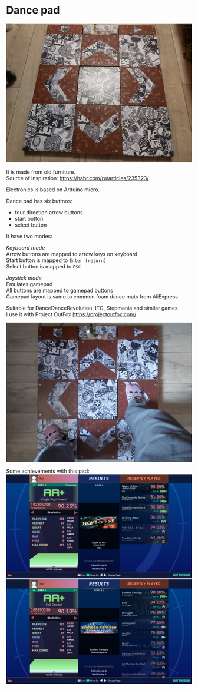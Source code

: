 
# Dance pad

![](photos/20240708_002856.jpg)  

It is made from old furniture.  
Source of inspiration: https://habr.com/ru/articles/235323/   

Electronics is based on Arduino micro.

Dance pad has six buttnos:  
- four direction arrow buttons
- start button
- select button

It have two modes:  

*Keyboard mode*  
Arrow buttons are mapped to arrow keys on keyboard  
Start button is mapped to `Enter (return)`  
Select button is mapped to `ESC`  

*Joystick mode*  
Emulates gamepad  
All buttons are mapped to gamepad buttons  
Gamepad layout is same to common foam dance mats from AliExpress      

Suitable for DanceDanceRevolution, ITG, Stepmania and similar games  
I use it with Project OutFox https://projectoutfox.com/       

![](photos/20240713_140223.jpg)  

Some achievements with this pad:  
![](photos/Screenshot%202024-07-13%20143535.png)  
![](photos/Screenshot%202024-07-19%20210833.png)  
